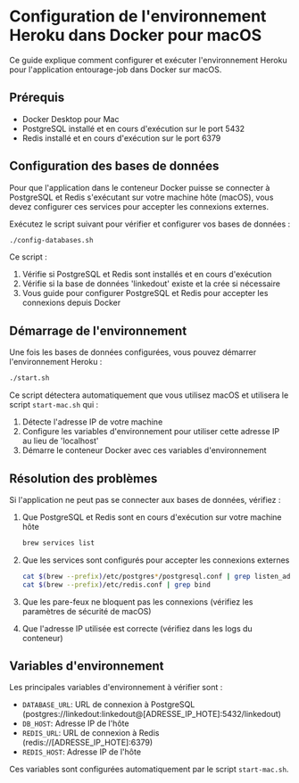 # Configuration de l'environnement Heroku dans Docker pour macOS

Ce guide explique comment configurer et exécuter l'environnement Heroku pour l'application entourage-job dans Docker sur macOS.

## Prérequis

- Docker Desktop pour Mac
- PostgreSQL installé et en cours d'exécution sur le port 5432
- Redis installé et en cours d'exécution sur le port 6379

## Configuration des bases de données

Pour que l'application dans le conteneur Docker puisse se connecter à PostgreSQL et Redis s'exécutant sur votre machine hôte (macOS), vous devez configurer ces services pour accepter les connexions externes.

Exécutez le script suivant pour vérifier et configurer vos bases de données :

```bash
./config-databases.sh
```

Ce script :

1. Vérifie si PostgreSQL et Redis sont installés et en cours d'exécution
2. Vérifie si la base de données 'linkedout' existe et la crée si nécessaire
3. Vous guide pour configurer PostgreSQL et Redis pour accepter les connexions depuis Docker

## Démarrage de l'environnement

Une fois les bases de données configurées, vous pouvez démarrer l'environnement Heroku :

```bash
./start.sh
```

Ce script détectera automatiquement que vous utilisez macOS et utilisera le script `start-mac.sh` qui :

1. Détecte l'adresse IP de votre machine
2. Configure les variables d'environnement pour utiliser cette adresse IP au lieu de 'localhost'
3. Démarre le conteneur Docker avec ces variables d'environnement

## Résolution des problèmes

Si l'application ne peut pas se connecter aux bases de données, vérifiez :

1. Que PostgreSQL et Redis sont en cours d'exécution sur votre machine hôte

   ```bash
   brew services list
   ```

2. Que les services sont configurés pour accepter les connexions externes

   ```bash
   cat $(brew --prefix)/etc/postgres*/postgresql.conf | grep listen_addresses
   cat $(brew --prefix)/etc/redis.conf | grep bind
   ```

3. Que les pare-feux ne bloquent pas les connexions (vérifiez les paramètres de sécurité de macOS)

4. Que l'adresse IP utilisée est correcte (vérifiez dans les logs du conteneur)

## Variables d'environnement

Les principales variables d'environnement à vérifier sont :

- `DATABASE_URL`: URL de connexion à PostgreSQL (postgres://linkedout:linkedout@[ADRESSE_IP_HOTE]:5432/linkedout)
- `DB_HOST`: Adresse IP de l'hôte
- `REDIS_URL`: URL de connexion à Redis (redis://[ADRESSE_IP_HOTE]:6379)
- `REDIS_HOST`: Adresse IP de l'hôte

Ces variables sont configurées automatiquement par le script `start-mac.sh`.
